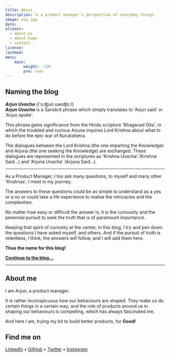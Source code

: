 ```yaml
---
title: About
description: 🔍 a product manager's perspective of everyday things.
image: sky.jpg
date:
aliases:
  - about-us
  - about-hugo
  - contact
license:
lastmod:
menu:
    main: 
        weight: -120
        pre: user
---
```


## Naming the blog
***Arjun Uvacha*** (/ˈɜːʤʊn ʊwɒʧɑː/)\
***Arjun Uvacha*** is a Sanskrit phrase which simply translates to 'Arjun said' or 'Arjun spoke'.

This phrase gains significance from the Hindu scripture 'Bhagavad Gita', in which the troubled and curious Arjuna inquires Lord Krishna about what to do before the epic war of Kurukshetra.

The dialogues between the Lord Krishna (the one imparting the Knowledge) and Arjuna (the one seeking the Knowledge) are exchanged. These dialogues are represented in the scriptures as 'Krishna Uvacha' (Krishna Said...) and 'Arjuna Uvacha' (Arjuna Said...).

---

As a Product Manager, I too ask many questions, to myself and many other 'Krishnas', I meet in my journey.

The answers to these questions could be as simple to understand as a yes or a no or could take a life experience to realise the intricacies and the complexities.

No matter how easy or difficult the answer is, it is the curiousity and the perennial pursuit to seek the truth that is of paramount importance.

Keeping that spirit of curiosity at the center, in this blog, I try and pen down the questions I have asked myself, and others. And if the pursuit of truth is relentless, I think, the answers will follow, and I will add them here.

**Thus the name for this blog!**

**[Continue to the blog...](../)**

---

## About me

I am Arjun, a product manager.

It is rather inconspicuous how our behaviours are shaped. They make us do certain things in a certain way; and the role of products around us in shaping our behaviours is compelling, which has always fascinated me.

And here I am, trying my bit to build better products, for **Good!**

## Find me on
[LinkedIn](https://www.linkedin.com/in/harisharjun/) • [GitHub](https://github.com/harisharjun) • [Twitter](https://twitter.com/arjunuvacha_) • [Instagram](https://www.instagram.com/arjunuvacha/)